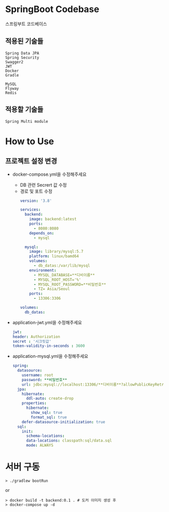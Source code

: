 # SpringBoot Codebase

스프링부트 코드베이스

## 적용된 기술들
```
Spring Data JPA
Spring Security
Swagger2
JWT
Docker
Gradle

MySQL
Flyway
Redis
```

## 적용할 기술들
```
Spring Multi module
```

# How to Use
## 프로젝트 설정 변경
- docker-compose.yml을 수정해주세요
  - DB 관련 Secrert 값 수정
  - 경로 및 포트 수정
      ```yaml
      version: '3.8'
    
      services:
        backend:
          image: backend:latest
          ports:
            - 8080:8080
          depends_on:
            - mysql
    
        mysql:
          image: library/mysql:5.7
          platform: linux/bamd64
          volumes:
            - db_datas:/var/lib/mysql
          environment:
            - MYSQL_DATABASE=**디비이름**
            - MYSQL_ROOT_HOST='%'
            - MYSQL_ROOT_PASSWORD=**비밀번호**
            - TZ= Asia/Seoul
          ports:
            - 13306:3306
    
      volumes:
        db_datas:
    
      ```
- application-jwt.yml을 수정해주세요
  ```yaml
  jwt:
  header: Authorization
  secret : '시크릿값'
  token-validity-in-seconds : 3600
    ```

- application-mysql.yml을 수정해주세요
    ```yaml
    spring:
      datasource:
        username: root
        password: **비밀번호**
        url: jdbc:mysql://localhost:13306/**디비이름**?allowPublicKeyRetrieval=true&useSSL=false
      jpa:
        hibernate:
          ddl-auto: create-drop
        properties:
          hibernate:
            show_sql: true
            format_sql: true
        defer-datasource-initialization: true
      sql:
        init:
          schema-locations:
          data-locations: classpath:sql/data.sql
          mode: ALWAYS
    
    ```
  
# 서버 구동
```shell
> ./gradlew bootRun
```
or
```shell
> docker build -t backend:0.1 . # 도커 이미지 생성 후
> docker-compose up -d
```